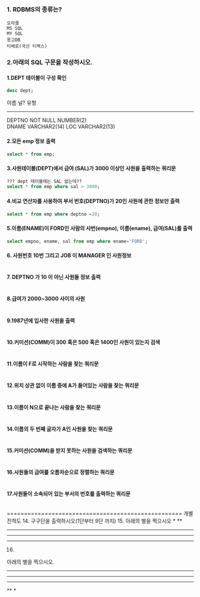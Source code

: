 ### 1. RDBMS의 종류는?
	오라클
	MS SQL
	MY SQL
	몽고DB
	티베로(국산 티맥스)

### 2.아래의 SQL 구문을 작성하시오.

#### 1.DEPT 테이블이 구성 확인
```sql
desc dept;
```
이름     널?       유형           
------ -------- ------------ 
DEPTNO NOT NULL NUMBER(2)    
DNAME           VARCHAR2(14) 
LOC             VARCHAR2(13) 
#### 2.모든 emp 정보 출력
```sql
select * from emp;
```
#### 3.사원테이블(DEPT)에서 급여 (SAL)가 3000 이상인 사원을 출력하는 쿼리문
```sql
??? dept 테이블에는 SAL 없는데??
select * from emp where sal > 3000;
```

#### 4.비교 연산자를 사용하여 부서 번호(DEPTNO)가 20인 사원에 관한 정보만 출력
```sql
select * from emp where deptno =20;
```

#### 5.이름(ENAME)이 FORD인 사람의 사번(empno), 이름(ename), 급여(SAL)를 출력
```sql
select empno, ename, sal from emp where ename='FORD';
```

#### 6. 사원번호 10번 그리고  JOB 이 MANAGER 인 사원정보
```sql

```

#### 7. DEPTNO 가 10 이 아닌 사원들 정보 출력
```sql
```
#### 8.급여가 2000~3000 사이의 사원
```sql
```
#### 9.1987년에 입사한 사원을 출력
```sql
```
#### 10.커미션(COMM)이 300 혹은 500 혹은 1400인 사원이 있는지 검색
```sql
```
#### 11.이름이 F로 시작하는 사람을 찾는 쿼리문
```sql
```
#### 12.위치 상관 없이 이름 중에 A가 들어있는 사람을 찾는 쿼리문
```sql
```
#### 13.이름이 N으로 끝나는 사람을 찾는 쿼리문
```sql
```
#### 14.이름의 두 번째 글자가 A인 사원을 찾는 쿼리문
```sql
```
#### 15.커미션(COMM)을 받지 못하는 사원을 검색하는 쿼리문
```sql
```
#### 16.사원들의 급여를 오름차순으로 정렬하는 쿼리문
```sql
```
#### 17.사원들이 소속되어 있는 부서의 번호를 출력하는 쿼리문
```sql
```

===================================================
개별 진척도
14.
 구구단을 출력하시오(1단부터 9단 까지)
15.
아래의 별을 찍으시오
    *
   **
  ***
 ****
*****
16.
아래의 별을 찍으시오.
*****
 ****
  ***
   **
    *